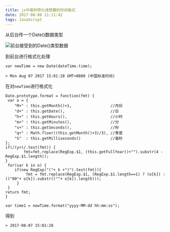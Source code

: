 ```yaml
---
title: js中毫秒转化成想要的时间格式
date: 2017-08-08 11:11:42
tags: JavaScript
---
```


从后台传一个Date()数据类型

![前台接受到的Date()类型数据][1]

到前台进行格式化处理

    var newTime = new Date(dateTime.time);

    > Mon Aug 07 2017 15:01:28 GMT+0800 (中国标准时间)
在对`newTime`进行格式化
 

    Date.prototype.format = function(fmt) { 
     var o = { 
        "M+" : this.getMonth()+1,                 //月份 
        "d+" : this.getDate(),                    //日 
        "h+" : this.getHours(),                   //小时 
        "m+" : this.getMinutes(),                 //分 
        "s+" : this.getSeconds(),                 //秒 
        "q+" : Math.floor((this.getMonth()+3)/3), //季度 
        "S"  : this.getMilliseconds()             //毫秒 
    }; 
    if(/(y+)/.test(fmt)) {
            fmt=fmt.replace(RegExp.$1, (this.getFullYear()+"").substr(4 - RegExp.$1.length)); 
    }
     for(var k in o) {
        if(new RegExp("("+ k +")").test(fmt)){
             fmt = fmt.replace(RegExp.$1, (RegExp.$1.length==1) ? (o[k]) : (("00"+ o[k]).substr((""+ o[k]).length)));
         }
     }
    return fmt; 
    }

    var time1 = newTime.format("yyyy-MM-dd hh:mm:ss");
得到

    > 2017-08-07 15:01:28

  [1]: ./images/%E5%BE%AE%E4%BF%A1%E6%88%AA%E5%9B%BE_20170808111517.png "微信截图_20170808111517.png"